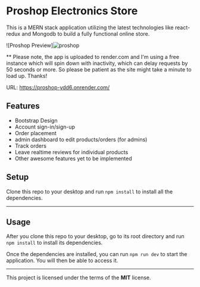 Proshop Electronics Store
============

This is a MERN stack application utilizing the latest technologies like react-redux and Mongodb to build a fully functional online store.

![Proshop Preview]![proshop](https://github.com/user-attachments/assets/9ffe9161-027d-4270-8c0e-82d7f09b9d7e)

** Please note, the app is uploaded to render.com and I'm using a free instance which will spin down with inactivity, which can delay requests by 50 seconds or more. So please be patient as the site might take a minute to load up. Thanks!

URL: https://proshop-ydd6.onrender.com/

## Features
- Bootstrap Design
- Account sign-in/sign-up
- Order placement
- admin dashboard to edit products/orders (for admins)
- Track orders
- Leave realtime reviews for individual products
- Other awesome features yet to be implemented

## Setup
Clone this repo to your desktop and run `npm install` to install all the dependencies.

---

## Usage
After you clone this repo to your desktop, go to its root directory and run `npm install` to install its dependencies.

Once the dependencies are installed, you can run  `npm run dev` to start the application. You will then be able to access it.

---

This project is licensed under the terms of the **MIT** license.
